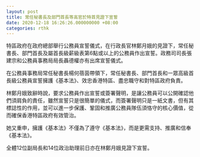 ```yaml
---
layout: post
title: 常任秘書長及部門首長等高官於特首見證下宣誓　
date: 2020-12-18 16:26:26.000000000 +08:00
categories: rthk
---
```


特區政府在政府總部舉行公務員宣誓儀式，在行政長官林鄭月娥的見證下，常任秘書長、部門首長及屬首長級薪級表第6點或以上的公務員作出宣誓。政務司司長張建宗和公務員事務局局長聶德權亦有出席宣誓儀式。

在公務員事務局常任秘書長楊何蓓茵帶領下，常任秘書長、部門首長和一眾高級首長級公務員宣誓擁護《基本法》、效忠香港特區、盡忠職守和對特區政府負責。

林鄭月娥致辭時說，要求公務員作出宣誓或簽署聲明，是讓公務員可以公開確認他們須肩負的責任，雖然宣誓只是很簡單的儀式，而簽署聲明只是一紙文書，但有其標誌性的作用，並可以進一步保護、鞏固和推廣公務員隊伍須恪守的核心價值，從而確保香港特區政府有效管治。

她又重申，擁護《基本法》不僅為了遵守《基本法》，而是更需支持、推廣和信奉《基本法》。

全體12位副局長和14位政治助理前日亦在林鄭月娥見證下宣誓。
